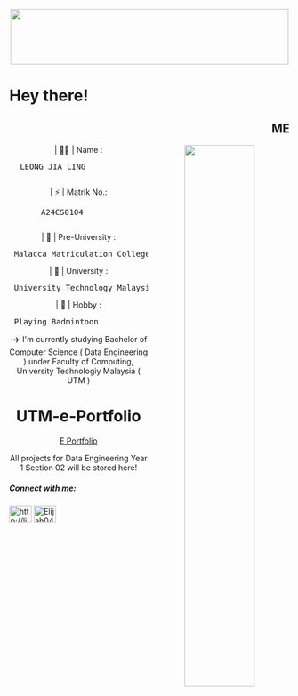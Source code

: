 
<!DOCTYPE html>
<head>
<center>
<p align="center"> <img src="https://www.pngitem.com/pimgs/m/165-1659817_hello-tulisan-hello-png-transparent-png.png" height="100" ; width="500"> </p>

</head>       
<h1 style="text-align: left"> Hey there! </h1>

<h2 style="text-align: right"> ME </h2>
   <p> <img align="right" width="50%" src=“[https://i.pinimg.com/originals/38/bf/8c/38bf8c31c11789b2da65dff43c401ea2.gif](https://i.pinimg.com/originals/38/bf/8c/38bf8c31c11789b2da65dff43c401ea2.gif)" />                                                                                     
       | 🤷‍♀️ | Name :      <pre> LEONG JIA LING            </p></pre>
       | ⚡ | Matrik No.:      <pre> A24CS0104        </p></pre>
   <p> | 🏫 | Pre-University :   <pre> Malacca Matriculation College   </pre></p> 
   <p> | 🏡 | University :<pre> University Technology Malaysia </pre></p>
   <p> | 🏸 | Hobby :     <pre> Playing Badmintoon             </pre></p>

-✈️ I'm currently studying Bachelor of Computer Science ( Data Engineering ) under Faculty of Computing, University Technologiy Malaysia ( UTM ) <br>



# UTM-e-Portfolio
<td width="180%">
<a href="https://leongjialing.github.io/leongjialing.github.io/">E Portfolio</a>

All projects for Data Engineering Year 1 Section 02 will be stored here!

<h5  align="left">Connect with me:</h5>
<p   align="left">
<a   href="http://linkedin.com/in/%E5%98%89%E7%8E%B2-%E6%A2%81-536aa2340"target="blank">
<img align="center" src="https://raw.githubusercontent.com/rahuldkjain/github-profile-readme-generator/master/src/images/icons/Social/linked-in-alt.svg" 
     alt="http://linkedin.com/in/%E5%98%89%E7%8E%B2-%E6%A2%81-536aa2340" height="30" width="40" /></a>
<a href="https://www.instagram.com/jialingg02?igsh=MjV1MHo4bW12aTF2"target="blank"><img align="center" src="https://raw.githubusercontent.com/rahuldkjain/github-profile-readme-generator/master/src/images/icons/Social/instagram.svg" alt="Elijah0414" height="30" width="40" /></a>
</p>
